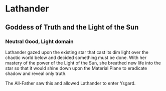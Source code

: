 # Lathander
## Goddess of Truth and the Light of the Sun
### Neutral Good, Light domain

Lathander gazed upon the existing star that cast its dim light over the chaotic world below and decided something must be done.
With her mastery of the power of the Light of the Sun, she breathed new life into the star so that it would shine down upon the Material Plane to eradicate shadow and reveal only truth.

The All-Father saw this and allowed Lathander to enter Ysgard.

